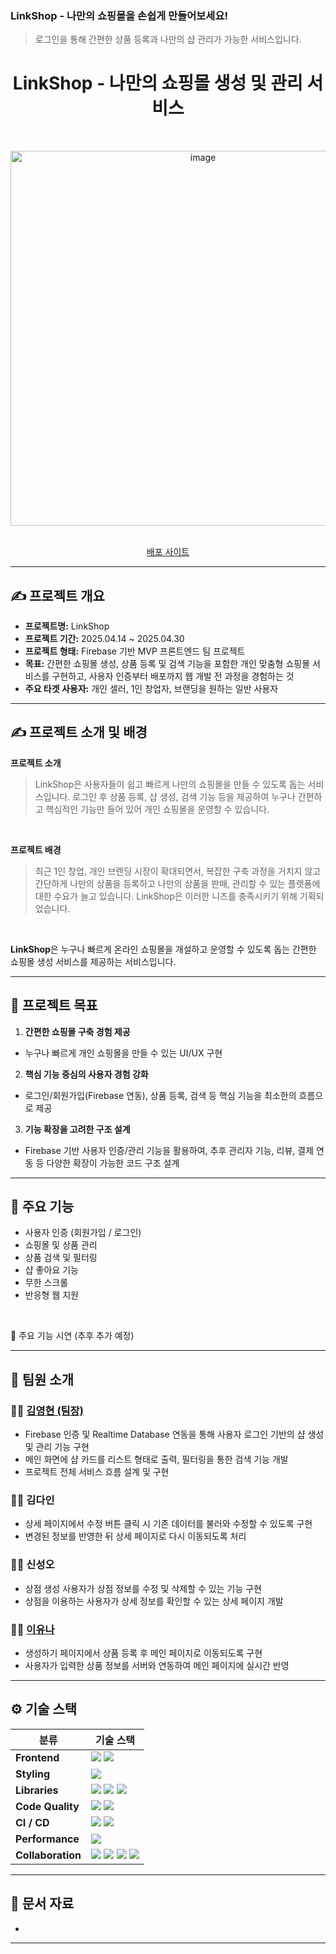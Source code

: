 ### LinkShop - 나만의 쇼핑몰을 손쉽게 만들어보세요!
> 로그인을 통해 간편한 상품 등록과 나만의 샵 관리가 가능한 서비스입니다.

<div align="center">
  <h1>LinkShop - 나만의 쇼핑몰 생성 및 관리 서비스</h1>
  
</div>

<br/>

<p align="center">
  <img src="https://github.com/user-attachments/assets/77741174-2507-42b4-86d5-d13687fac866" alt="image" width="600"/>
</p>

<br/>

<div align="center">
  <a href="https://react-linkshop.vercel.app/">배포 사이트</a>
</div>

---

## ✍️ 프로젝트 개요

- **프로젝트명:** LinkShop
- **프로젝트 기간:** 2025.04.14 ~ 2025.04.30  
- **프로젝트 형태:** Firebase 기반 MVP 프론트엔드 팀 프로젝트  
- **목표:** 간편한 쇼핑몰 생성, 상품 등록 및 검색 기능을 포함한 개인 맞춤형 쇼핑몰 서비스를 구현하고, 사용자 인증부터 배포까지 웹 개발 전 과정을 경험하는 것  
- **주요 타겟 사용자:** 개인 셀러, 1인 창업자, 브랜딩을 원하는 일반 사용자

---

## ✍️ 프로젝트 소개 및 배경

**프로젝트 소개**
> LinkShop은 사용자들이 쉽고 빠르게 나만의 쇼핑몰을 만들 수 있도록 돕는 서비스입니다. 로그인 후 상품 등록, 샵 생성, 검색 기능 등을 제공하여 누구나 간편하고 핵심적인 기능만 들어 있어 개인 쇼핑몰을 운영할 수 있습니다.

<br />

**프로젝트 배경**
> 최근 1인 창업, 개인 브랜딩 시장이 확대되면서, 복잡한 구축 과정을 거치지 않고 간단하게 나만의 상품을 등록하고 나만의 상품을 판매, 관리할 수 있는 플랫폼에 대한 수요가 늘고 있습니다.
> LinkShop은 이러한 니즈를 충족시키기 위해 기획되었습니다.

<br> 

**LinkShop**은 누구나 빠르게 온라인 쇼핑몰을 개설하고 운영할 수 있도록 돕는 간편한 쇼핑몰 생성 서비스를 제공하는 서비스입니다.

---

## 🚀 프로젝트 목표

1. **간편한 쇼핑몰 구축 경험 제공** 
  - 누구나 빠르게 개인 쇼핑몰을 만들 수 있는 UI/UX 구현

2. **핵심 기능 중심의 사용자 경험 강화** 
  - 로그인/회원가입(Firebase 연동), 상품 등록, 검색 등 핵심 기능을 최소한의 흐름으로 제공

3. **기능 확장을 고려한 구조 설계** 
  - Firebase 기반 사용자 인증/관리 기능을 활용하여, 추후 관리자 기능, 리뷰, 결제 연동 등 다양한 확장이 가능한 코드 구조 설계

---

## 📌 주요 기능

- 사용자 인증 (회원가입 / 로그인)
- 쇼핑몰 및 상품 관리
- 상품 검색 및 필터링
- 샵 좋아요 기능
- 무한 스크롤
- 반응형 웹 지원

<br />

📸 주요 기능 시연 (추후 추가 예정)

---

## 👥 팀원 소개

### 🧑‍💻 [김영현 (팀장)](https://github.com/hyunbara)
- Firebase 인증 및 Realtime Database 연동을 통해 사용자 로그인 기반의 샵 생성 및 관리 기능 구현
- 메인 화면에 샵 카드를 리스트 형태로 출력, 필터링을 통한 검색 기능 개발
- 프로젝트 전체 서비스 흐름 설계 및 구현

### 👩‍💻 김다인
- 상세 페이지에서 수정 버튼 클릭 시 기존 데이터를 불러와 수정할 수 있도록 구현
- 변경된 정보를 반영한 뒤 상세 페이지로 다시 이동되도록 처리

### 👨‍💻 신성오
- 상점 생성 사용자가 상점 정보를 수정 및 삭제할 수 있는 기능 구현
- 상점을 이용하는 사용자가 상세 정보를 확인할 수 있는 상세 페이지 개발

### 👩‍💻 [이유나](https://github.com/leeyouna21)
- 생성하기 페이지에서 상품 등록 후 메인 페이지로 이동되도록 구현
- 사용자가 입력한 상품 정보를 서버와 연동하여 메인 페이지에 실시간 반영

---

## ⚙️ 기술 스택


<table>
  <thead>
    <tr>
      <th>분류</th>
      <th>기술 스택</th>
    </tr>
  </thead>
  <tbody>
    <tr>
      <td><strong>Frontend</strong></td>
      <td>
        <img src="https://img.shields.io/badge/React-61DAFB?style=flat&logo=react&logoColor=white"/>
        <img src="https://img.shields.io/badge/Vite-646CFF?style=flat&logo=vite&logoColor=white"/>
      </td>
    </tr>
    <tr>
      <td><strong>Styling</strong></td>
      <td>
        <img src="https://img.shields.io/badge/Sass-CC6699?style=flat&logo=sass&logoColor=white"/>
      </td>
    </tr>
    <tr>
      <td><strong>Libraries</strong></td>
      <td>
        <img src="https://img.shields.io/badge/Axios-5A29E4?style=flat&logo=axios&logoColor=white"/>
        <img src="https://img.shields.io/badge/Husky-29ABE2?style=flat&logo=github&logoColor=white"/>
        <img src="https://img.shields.io/badge/lint--staged-3E4E88?style=flat&logo=github&logoColor=white"/>
      </td>
    </tr>
    <tr>
      <td><strong>Code Quality</strong></td>
      <td>
        <img src="https://img.shields.io/badge/ESLint-4B32C3?style=flat&logo=eslint&logoColor=white"/>
        <img src="https://img.shields.io/badge/Prettier-F7B93E?style=flat&logo=prettier&logoColor=white"/>
      </td>
    </tr>
    <tr>
      <td><strong>CI / CD</strong></td>
      <td>
        <img src="https://img.shields.io/badge/GitHub Actions-2088FF?style=flat&logo=githubactions&logoColor=white"/>
        <img src="https://img.shields.io/badge/Vercel-000000?style=flat&logo=vercel&logoColor=white"/>
      </td>
    </tr>
    <tr>
      <td><strong>Performance</strong></td>
      <td>
        <img src="https://img.shields.io/badge/Lighthouse CI-F44B21?style=flat&logo=lighthouse&logoColor=white"/>
      </td>
    </tr>
    <tr>
      <td><strong>Collaboration</strong></td>
      <td>
        <img src="https://img.shields.io/badge/GitHub-181717?style=flat&logo=github&logoColor=white"/>
        <img src="https://img.shields.io/badge/Notion-000000?style=flat&logo=notion&logoColor=white"/>
        <img src="https://img.shields.io/badge/Figma-F24E1E?style=flat&logo=figma&logoColor=white"/>
        <img src="https://img.shields.io/badge/Discord-5865F2?style=flat&logo=discord&logoColor=white"/>
      </td>
    </tr>
  </tbody>
</table>


---

## 📂 문서 자료

- 

---
